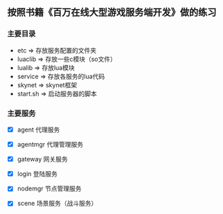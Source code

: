 ## 按照书籍《百万在线大型游戏服务端开发》做的练习

### 主要目录
* etc         => 存放服务配置的文件夹
* luaclib     => 存放一些c模块（so文件）
* lualib      => 存放lua模块
* service     => 存放各服务的lua代码
* skynet      => skynet框架
* start.sh    => 启动服务器的脚本

### 主要服务
- [x] agent 代理服务
- [x] agentmgr 代理管理服务
- [x] gateway 网关服务
- [x] login 登陆服务
- [x] nodemgr 节点管理服务
- [x] scene 场景服务（战斗服务）

